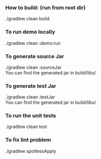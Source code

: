 ### How to build: (run from root dir)
./gradlew clean build
### To run demo locally
./gradlew clean :demo:run
### To generate source Jar
./gradlew clean :sourceJar  
You can find the generated jar in build/libs/
### To generate test Jar
./gradlew clean :testJar  
You can find the generated jar in build/libs/ 
### To run the unit tests
./gradlew clean test
### To fix lint problem
./gradlew spotlessApply
